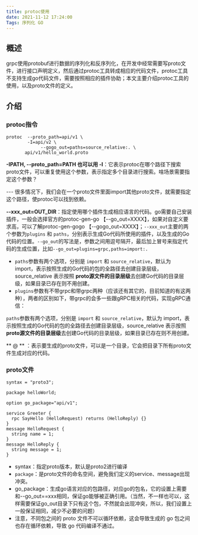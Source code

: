 ```yaml
---
title: protoc使用
date: 2021-11-12 17:24:00
Tags: 序列化 GO
---
```


## 概述

grpc使用protobuf进行数据的序列化和反序列化，在开发中经常需要写proto文件，进行接口声明定义，然后通过protoc工具转成相应的代码文件，protoc工具不支持生成go代码文件，需要按照相应的插件协助；本文主要介绍protoc工具的使用，以及proto文件的定义。

<!-- more -->

## 介绍

### protoc指令

```
protoc	--proto_path=api/v1 \
        -I=api/v2 \
			 --gogo_out=paths=source_relative:. \
       api/v1/hello_world.proto
```

 **-IPATH, --proto_path=PATH 也可以用 -I**：它表示protoc在哪个路径下搜索proto文件，可以重复使用这个参数，表示指定多个目录进行搜索。啥场景需要指定这个参数？

--- 很多情况下，我们会在一个proto文件里面import其他proto文件，就需要指定这个路径，使protoc可以找到依赖。

**--xxx_out=OUT_DIR**：指定使用哪个插件生成相应语言的代码。go需要自己安装插件，一般会选择官方的protoc-gen-go 【--go_out=XXXX】，如果对自定义要求高，可以了解protoc-gen-gogo 【--gogo_out=XXXX】；`--xxx_out`主要的两个参数为`plugins` 和 `paths`，分别表示生成Go代码所使用的插件，以及生成的Go代码的位置。`--go_out`的写法是，参数之间用逗号隔开，最后加上冒号来指定代码的生成位置，比如`--go_out=plugins=grpc,paths=import:.`

- `paths`参数有两个选项，分别是 `import` 和 `source_relative`，默认为 import，表示按照生成的Go代码的包的全路径去创建目录层级，source_relative 表示按照 **proto源文件的目录层级**去创建Go代码的目录层级，如果目录已存在则不用创建。
- ​	`plugins`参数有不带grpc和带grpc两种（应该还有其它的，目前知道的有这两种），两者的区别如下，带grpc的会多一些跟gRPC相关的代码，实现gRPC通信：

`paths`参数有两个选项，分别是 `import` 和 `source_relative`，默认为 import，表示按照生成的Go代码的包的全路径去创建目录层级，source_relative 表示按照 **proto源文件的目录层级**去创建Go代码的目录层级，如果目录已存在则不用创建。

  **  @<filename> ** ：表示要生成的proto文件，可以是一个目录，它会把目录下所有proto文件生成对应的代码。

### proto文件

```
syntax = "proto3";

package helloWorld;

option go_package="api/v1";

service Greeter {
  rpc SayHello (HelloRequest) returns (HelloReply) {}
}
message HelloRequest {
  string name = 1;
}
message HelloReply {
  string message = 1;
}
```

- syntax：指定proto版本，默认是proto2进行编译
- `package`：是proto文件的命名空间，避免我们定义的service、message出现冲突。
- go_package：生成go语言对应的包路径，对应go的包名，它的设置上需要和--go_out==xxx相同，保证go能够被正确引用。（当然，不一样也可以，这样需要保证go_out目录下只有这个包，不然就会出现冲突，所以，我们设置上一般保证相同，减少不必要的问题）
- 注意，不同包之间的 proto 文件不可以循环依赖，这会导致生成的 go 包之间也存在循环依赖，导致 go 代码编译不通过。

